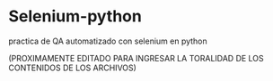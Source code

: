# Selenium-python
practica de QA automatizado con selenium en python

(PROXIMAMENTE EDITADO PARA INGRESAR LA TORALIDAD DE LOS CONTENIDOS DE LOS ARCHIVOS)

